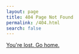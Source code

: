 ```yaml
---
layout: page
title: 404 Page Not Found
permalink: /404.html
search: false
---
```


[You're lost. Go home.](http://cook482.github.io/)
